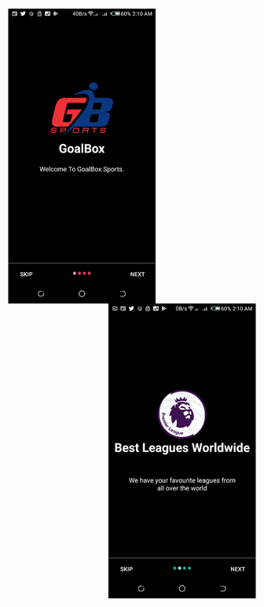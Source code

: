 
<a href="url"><img src=app/src/main/res/drawable/firstpage.png align="left" height="600" width="300" ></a>

<a href="url"><img src=app/src/main/res/drawable/secondpage.png align="right" height="600" width="300" ></a>
